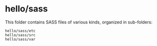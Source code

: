 # hello/sass

This folder contains SASS files of various kinds, organized in sub-folders:

    hello/sass/etc
    hello/sass/src
    hello/sass/var
